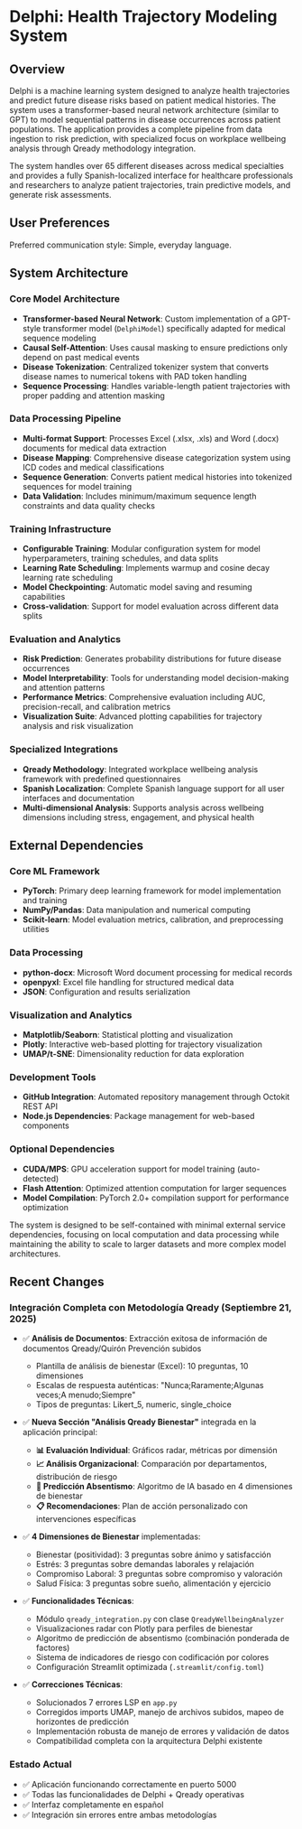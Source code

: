# Delphi: Health Trajectory Modeling System

## Overview

Delphi is a machine learning system designed to analyze health trajectories and predict future disease risks based on patient medical histories. The system uses a transformer-based neural network architecture (similar to GPT) to model sequential patterns in disease occurrences across patient populations. The application provides a complete pipeline from data ingestion to risk prediction, with specialized focus on workplace wellbeing analysis through Qready methodology integration.

The system handles over 65 different diseases across medical specialties and provides a fully Spanish-localized interface for healthcare professionals and researchers to analyze patient trajectories, train predictive models, and generate risk assessments.

## User Preferences

Preferred communication style: Simple, everyday language.

## System Architecture

### Core Model Architecture
- **Transformer-based Neural Network**: Custom implementation of a GPT-style transformer model (`DelphiModel`) specifically adapted for medical sequence modeling
- **Causal Self-Attention**: Uses causal masking to ensure predictions only depend on past medical events
- **Disease Tokenization**: Centralized tokenizer system that converts disease names to numerical tokens with PAD token handling
- **Sequence Processing**: Handles variable-length patient trajectories with proper padding and attention masking

### Data Processing Pipeline
- **Multi-format Support**: Processes Excel (.xlsx, .xls) and Word (.docx) documents for medical data extraction
- **Disease Mapping**: Comprehensive disease categorization system using ICD codes and medical classifications
- **Sequence Generation**: Converts patient medical histories into tokenized sequences for model training
- **Data Validation**: Includes minimum/maximum sequence length constraints and data quality checks

### Training Infrastructure
- **Configurable Training**: Modular configuration system for model hyperparameters, training schedules, and data splits
- **Learning Rate Scheduling**: Implements warmup and cosine decay learning rate scheduling
- **Model Checkpointing**: Automatic model saving and resuming capabilities
- **Cross-validation**: Support for model evaluation across different data splits

### Evaluation and Analytics
- **Risk Prediction**: Generates probability distributions for future disease occurrences
- **Model Interpretability**: Tools for understanding model decision-making and attention patterns
- **Performance Metrics**: Comprehensive evaluation including AUC, precision-recall, and calibration metrics
- **Visualization Suite**: Advanced plotting capabilities for trajectory analysis and risk visualization

### Specialized Integrations
- **Qready Methodology**: Integrated workplace wellbeing analysis framework with predefined questionnaires
- **Spanish Localization**: Complete Spanish language support for all user interfaces and documentation
- **Multi-dimensional Analysis**: Supports analysis across wellbeing dimensions including stress, engagement, and physical health

## External Dependencies

### Core ML Framework
- **PyTorch**: Primary deep learning framework for model implementation and training
- **NumPy/Pandas**: Data manipulation and numerical computing
- **Scikit-learn**: Model evaluation metrics, calibration, and preprocessing utilities

### Data Processing
- **python-docx**: Microsoft Word document processing for medical records
- **openpyxl**: Excel file handling for structured medical data
- **JSON**: Configuration and results serialization

### Visualization and Analytics
- **Matplotlib/Seaborn**: Statistical plotting and visualization
- **Plotly**: Interactive web-based plotting for trajectory visualization
- **UMAP/t-SNE**: Dimensionality reduction for data exploration

### Development Tools
- **GitHub Integration**: Automated repository management through Octokit REST API
- **Node.js Dependencies**: Package management for web-based components

### Optional Dependencies
- **CUDA/MPS**: GPU acceleration support for model training (auto-detected)
- **Flash Attention**: Optimized attention computation for larger sequences
- **Model Compilation**: PyTorch 2.0+ compilation support for performance optimization

The system is designed to be self-contained with minimal external service dependencies, focusing on local computation and data processing while maintaining the ability to scale to larger datasets and more complex model architectures.

## Recent Changes

### Integración Completa con Metodología Qready (Septiembre 21, 2025)
- ✅ **Análisis de Documentos**: Extracción exitosa de información de documentos Qready/Quirón Prevención subidos
  - Plantilla de análisis de bienestar (Excel): 10 preguntas, 10 dimensiones
  - Escalas de respuesta auténticas: "Nunca;Raramente;Algunas veces;A menudo;Siempre"
  - Tipos de preguntas: Likert_5, numeric, single_choice

- ✅ **Nueva Sección "Análisis Qready Bienestar"** integrada en la aplicación principal:
  - **📊 Evaluación Individual**: Gráficos radar, métricas por dimensión
  - **📈 Análisis Organizacional**: Comparación por departamentos, distribución de riesgo
  - **🔮 Predicción Absentismo**: Algoritmo de IA basado en 4 dimensiones de bienestar
  - **📋 Recomendaciones**: Plan de acción personalizado con intervenciones específicas

- ✅ **4 Dimensiones de Bienestar** implementadas:
  - Bienestar (positividad): 3 preguntas sobre ánimo y satisfacción
  - Estrés: 3 preguntas sobre demandas laborales y relajación  
  - Compromiso Laboral: 3 preguntas sobre compromiso y valoración
  - Salud Física: 3 preguntas sobre sueño, alimentación y ejercicio

- ✅ **Funcionalidades Técnicas**:
  - Módulo `qready_integration.py` con clase `QreadyWellbeingAnalyzer`
  - Visualizaciones radar con Plotly para perfiles de bienestar
  - Algoritmo de predicción de absentismo (combinación ponderada de factores)
  - Sistema de indicadores de riesgo con codificación por colores
  - Configuración Streamlit optimizada (`.streamlit/config.toml`)

- ✅ **Correcciones Técnicas**:
  - Solucionados 7 errores LSP en `app.py`
  - Corregidos imports UMAP, manejo de archivos subidos, mapeo de horizontes de predicción
  - Implementación robusta de manejo de errores y validación de datos
  - Compatibilidad completa con la arquitectura Delphi existente

### Estado Actual
- ✅ Aplicación funcionando correctamente en puerto 5000
- ✅ Todas las funcionalidades de Delphi + Qready operativas
- ✅ Interfaz completamente en español
- ✅ Integración sin errores entre ambas metodologías